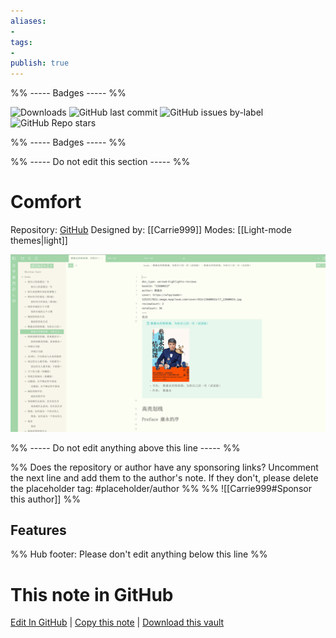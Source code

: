 ```yaml
---
aliases:
- 
tags: 
- 
publish: true
---
```


%% ----- Badges ----- %%

![Downloads](https://img.shields.io/badge/downloads-1612-573E7A?style=for-the-badge&logo=)
![GitHub last commit](https://img.shields.io/github/last-commit/Carrie999/comfort?color=573E7A&label=last%20update&logo=github&style=for-the-badge)
![GitHub issues by-label](https://img.shields.io/github/issues/Carrie999/comfort/help%20wanted?color=573E7A&logo=github&style=for-the-badge) 
![GitHub Repo stars](https://img.shields.io/github/stars/Carrie999/comfort?color=573E7A&logo=github&style=for-the-badge)

%% ----- Badges ----- %%

%% ----- Do not edit this section ----- %%

# Comfort

Repository: [GitHub](https://github.com/Carrie999/comfort)
Designed by: [[Carrie999]]
Modes: [[Light-mode themes|light]]



![screenshot](https://github.com/Carrie999/comfort/raw/HEAD/screenshot.png)

%% ----- Do not edit anything above this line ----- %% 

%% Does the repository or author have any sponsoring links? Uncomment the next line and add them to the author's note. If they don't, please delete the placeholder tag: #placeholder/author %%
%% ![[Carrie999#Sponsor this author]] %%


## Features



%% Hub footer: Please don't edit anything below this line %%

# This note in GitHub

<span class="git-footer">[Edit In GitHub](https://github.dev/obsidian-community/obsidian-hub/blob/main/02%20-%20Community%20Expansions/02.05%20All%20Community%20Expansions/Themes/Comfort.md "git-hub-edit-note") | [Copy this note](https://raw.githubusercontent.com/obsidian-community/obsidian-hub/main/02%20-%20Community%20Expansions/02.05%20All%20Community%20Expansions/Themes/Comfort.md "git-hub-copy-note") | [Download this vault](https://github.com/obsidian-community/obsidian-hub/archive/refs/heads/main.zip "git-hub-download-vault") </span>

